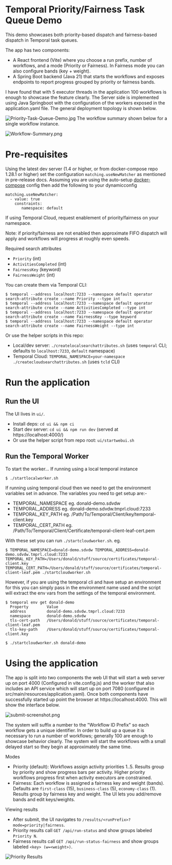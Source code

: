 # Temporal Priority/Fairness Task Queue Demo

This demo showcases both priority-based dispatch and fairness-based dispatch in Temporal task queues.

The app has two components:
- A React frontend (Vite) where you choose a run prefix, number of workflows, and a mode (Priority or Fairness). In Fairness mode you can also configure bands (key + weight).
- A Spring Boot backend (Java 21) that starts the workflows and exposes endpoints to report progress grouped by priority or fairness bands.

I have found that with 5 executor threads in the application 100 workflows is enough to showcase the feature clearly.  The Server side is implemented using Java Springboot with the configuration of the workers exposed in the application.yaml file.  The general deployment topology is shown below.

![Priority-Task-Queue-Demo.jpg](docs/Priority-Task-Queue-Demo.jpg)
The workflow summary shown below for a single workflow instance.

![Workflow-Summary.png](docs/Workflow-summary.png)

# Pre-requisites
Using the latest dev server (1.4 or higher, or from docker-compose repo 1.28.1 or higher) set the configuration `matching.useNewMatcher` as mentioned in pre-release docs. 
Assuming you are using the auto-setup [docker-compose](https://github.com/temporalio/docker-compose) config then add the following to your dynamicconfig
```
matching.useNewMatcher:
  - value: true
    constraints:
       namespace: default
```

If using Temporal Cloud, request enablement of priority/fairness on your namespace.  

Note: if priority/fairness are not enabled then approximate FIFO dispatch will apply and workflows will progress at roughly even speeds.

Required search attributes
- `Priority` (int)
- `ActivitiesCompleted` (int)
- `FairnessKey` (keyword)
- `FairnessWeight` (int)

You can create them via Temporal CLI:
```
$ temporal --address localhost:7233 --namespace default operator search-attribute create --name Priority --type int
$ temporal --address localhost:7233 --namespace default operator search-attribute create --name ActivitiesCompleted --type int
$ temporal --address localhost:7233 --namespace default operator search-attribute create --name FairnessKey --type keyword
$ temporal --address localhost:7233 --namespace default operator search-attribute create --name FairnessWeight --type int
```

Or use the helper scripts in this repo:
- Local/dev server: `./createlocalsearchattributes.sh` (uses `temporal` CLI; defaults to `localhost:7233`, `default` namespace)
- Temporal Cloud: `TEMPORAL_NAMESPACE=your-namespace ./createcloudsearchattributes.sh` (uses `tcld` CLI)

# Run the application
## Run the UI
The UI lives in `ui/`.
- Install deps: `cd ui && npm ci`
- Start dev server: `cd ui && npm run dev` (served at https://localhost:4000/)
- Or use the helper script from repo root: `ui/startwebui.sh`

## Run the Temporal Worker
To start the worker...
If running using a local temporal instance
```
$ ./startlocalworker.sh
```
If running using temporal cloud then we need to get the environment variables set in advance.  The variables you need to get setup are:-
* TEMPORAL_NAMESPACE eg. donald-demo.sdvdw
* TEMPORAL_ADDRESS eg. donald-demo.sdvdw.tmprl.cloud:7233
* TEMPORAL_KEY_PATH eg. /Path/To/Temporal/Client/key/temporal-client.key
* TEMPORAL_CERT_PATH eg. /Path/To/Temporal/Client/Certificate/temporal-client-leaf-cert.pem

With these set you can run `./startcloudworker.sh`. eg.
```
$ TEMPORAL_NAMESPACE=donald-demo.sdvdw TEMPORAL_ADDRESS=donald-demo.sdvdw.tmprl.cloud:7233 TEMPORAL_KEY_PATH=/Users/donald/stuff/source/certificates/temporal-client.key TEMPORAL_CERT_PATH=/Users/donald/stuff/source/certificates/temporal-client-leaf.pem ./startcloudworker.sh

```
However, if you are using the temporal cli and have setup an environment for this you can simply pass in the environment name used and the script will extract the env vars from the settings of the temporal environment.

``` 
$ temporal env get donald-demo
  Property        Value
  address         donald-demo.sdvdw.tmprl.cloud:7233
  namespace       donald-demo.sdvdw
  tls-cert-path   /Users/donald/stuff/source/certificates/temporal-client-leaf.pem
  tls-key-path    /Users/donald/stuff/source/certificates/temporal-client.key

$ ./startcloudworker.sh donald-demo
```

# Using the application
The app is split into two components the web UI that will start a web server up on port 4000 (Configured in vite.config.js) and the worker that also includes an API service which will start up on port 7080 (configured in src/main/resources/application.yaml).
Once both components have successfully started up point the browser at https://localhost:4000.  This will show the interface below.

![submit-screenshot.png](docs/submit-screenshot.png)

The system will suffix a number to the "Workflow ID Prefix" so each workflow gets a unique identifier. In order to build up a queue it is necessary to run a number of workflows; generally 100 are enough to showcase behavior clearly. The system will start the workflows with a small delayed start so they begin at approximately the same time.

Modes
- Priority (default): Workflows assign activity priorities 1..5. Results group by priority and show progress bars per activity. Higher priority workflows progress first when activity executors are constrained.
- Fairness: Each workflow is assigned a fairness key and weight (bands). Defaults are `first-class` (15), `business-class` (5), `economy-class` (1). Results group by fairness key and weight. The UI lets you add/remove bands and edit keys/weights.

Viewing results
- After submit, the UI navigates to `/results/<runPrefix>?mode=priority|fairness`.
- Priority results call `GET /api/run-status` and show groups labeled `Priority N`.
- Fairness results call `GET /api/run-status-fairness` and show groups labeled `<key> (w=<weight>)`.

![Priority Results](docs/priority-results.png)
